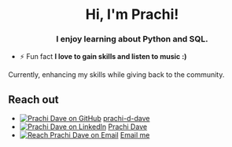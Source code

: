 <h1 align="center">Hi, I'm Prachi!</h1>
<h3 align="center">I enjoy learning about Python and SQL.</h3>

- ⚡ Fun fact **I love to gain skills and listen to music :)**

Currently, enhancing my skills while giving back to the community.

## Reach out

- <a href="#"><img alt="Prachi Dave on GitHub" src="https://img.shields.io/badge/GitHub-181717.svg?logo=github&logoColor=white" /></a>&nbsp;<a href="https://github.com/prachi-d-dave">prachi-d-dave</a>
- <a href="#"><img alt="Prachi Dave on LinkedIn" src="https://img.shields.io/badge/LinkedIn-0A66C2.svg?logo=linkedin&logoColor=white" /></a>&nbsp;<a href="https://www.linkedin.com/in/prachiddave/">Prachi Dave</a>
- <a href="#"><img alt="Reach Prachi Dave on Email" src="https://img.shields.io/badge/Gmail-EA4335.svg?logo=gmail&logoColor=white" /></a>&nbsp;<a href="prachiddave@gmail.com">Email me</a>
